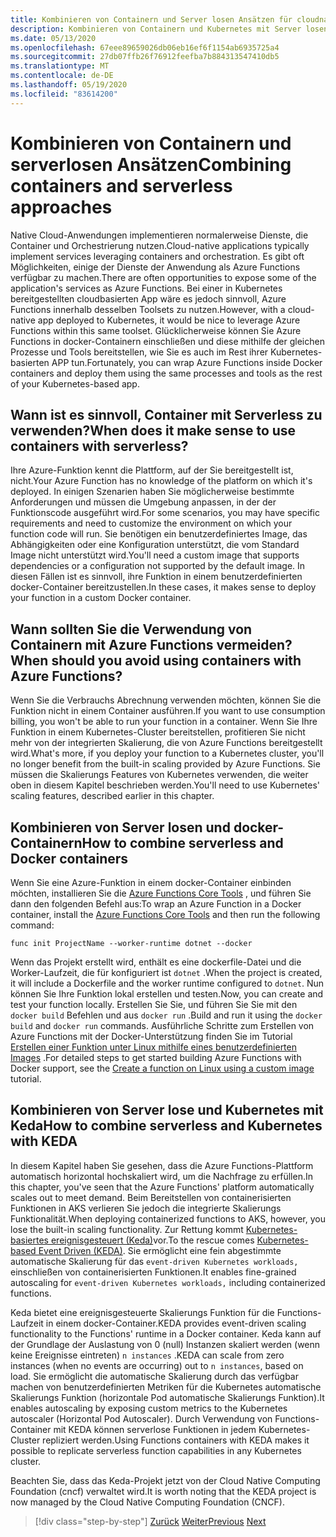 ```yaml
---
title: Kombinieren von Containern und Server losen Ansätzen für cloudnative Dienste
description: Kombinieren von Containern und Kubernetes mit Server losen Ansätzen
ms.date: 05/13/2020
ms.openlocfilehash: 67eee89659026db06eb16ef6f1154ab6935725a4
ms.sourcegitcommit: 27db07ffb26f76912feefba7b884313547410db5
ms.translationtype: MT
ms.contentlocale: de-DE
ms.lasthandoff: 05/19/2020
ms.locfileid: "83614200"
---
```

# <a name="combining-containers-and-serverless-approaches"></a><span data-ttu-id="62dd3-103">Kombinieren von Containern und serverlosen Ansätzen</span><span class="sxs-lookup"><span data-stu-id="62dd3-103">Combining containers and serverless approaches</span></span>

<span data-ttu-id="62dd3-104">Native Cloud-Anwendungen implementieren normalerweise Dienste, die Container und Orchestrierung nutzen.</span><span class="sxs-lookup"><span data-stu-id="62dd3-104">Cloud-native applications typically implement services leveraging containers and orchestration.</span></span> <span data-ttu-id="62dd3-105">Es gibt oft Möglichkeiten, einige der Dienste der Anwendung als Azure Functions verfügbar zu machen.</span><span class="sxs-lookup"><span data-stu-id="62dd3-105">There are often opportunities to expose some of the application's services as Azure Functions.</span></span> <span data-ttu-id="62dd3-106">Bei einer in Kubernetes bereitgestellten cloudbasierten App wäre es jedoch sinnvoll, Azure Functions innerhalb desselben Toolsets zu nutzen.</span><span class="sxs-lookup"><span data-stu-id="62dd3-106">However, with a cloud-native app deployed to Kubernetes, it would be nice to leverage Azure Functions within this same toolset.</span></span> <span data-ttu-id="62dd3-107">Glücklicherweise können Sie Azure Functions in docker-Containern einschließen und diese mithilfe der gleichen Prozesse und Tools bereitstellen, wie Sie es auch im Rest ihrer Kubernetes-basierten APP tun.</span><span class="sxs-lookup"><span data-stu-id="62dd3-107">Fortunately, you can wrap Azure Functions inside Docker containers and deploy them using the same processes and tools as the rest of your Kubernetes-based app.</span></span>

## <a name="when-does-it-make-sense-to-use-containers-with-serverless"></a><span data-ttu-id="62dd3-108">Wann ist es sinnvoll, Container mit Serverless zu verwenden?</span><span class="sxs-lookup"><span data-stu-id="62dd3-108">When does it make sense to use containers with serverless?</span></span>

<span data-ttu-id="62dd3-109">Ihre Azure-Funktion kennt die Plattform, auf der Sie bereitgestellt ist, nicht.</span><span class="sxs-lookup"><span data-stu-id="62dd3-109">Your Azure Function has no knowledge of the platform on which it's deployed.</span></span> <span data-ttu-id="62dd3-110">In einigen Szenarien haben Sie möglicherweise bestimmte Anforderungen und müssen die Umgebung anpassen, in der der Funktionscode ausgeführt wird.</span><span class="sxs-lookup"><span data-stu-id="62dd3-110">For some scenarios, you may have specific requirements and need to customize the environment on which your function code will run.</span></span> <span data-ttu-id="62dd3-111">Sie benötigen ein benutzerdefiniertes Image, das Abhängigkeiten oder eine Konfiguration unterstützt, die vom Standard Image nicht unterstützt wird.</span><span class="sxs-lookup"><span data-stu-id="62dd3-111">You'll need a custom image that supports dependencies or a configuration not supported by the default image.</span></span> <span data-ttu-id="62dd3-112">In diesen Fällen ist es sinnvoll, ihre Funktion in einem benutzerdefinierten docker-Container bereitzustellen.</span><span class="sxs-lookup"><span data-stu-id="62dd3-112">In these cases, it makes sense to deploy your function in a custom Docker container.</span></span>

## <a name="when-should-you-avoid-using-containers-with-azure-functions"></a><span data-ttu-id="62dd3-113">Wann sollten Sie die Verwendung von Containern mit Azure Functions vermeiden?</span><span class="sxs-lookup"><span data-stu-id="62dd3-113">When should you avoid using containers with Azure Functions?</span></span>

<span data-ttu-id="62dd3-114">Wenn Sie die Verbrauchs Abrechnung verwenden möchten, können Sie die Funktion nicht in einem Container ausführen.</span><span class="sxs-lookup"><span data-stu-id="62dd3-114">If you want to use consumption billing, you won't be able to run your function in a container.</span></span> <span data-ttu-id="62dd3-115">Wenn Sie Ihre Funktion in einem Kubernetes-Cluster bereitstellen, profitieren Sie nicht mehr von der integrierten Skalierung, die von Azure Functions bereitgestellt wird.</span><span class="sxs-lookup"><span data-stu-id="62dd3-115">What's more, if you deploy your function to a Kubernetes cluster, you'll no longer benefit from the built-in scaling provided by Azure Functions.</span></span> <span data-ttu-id="62dd3-116">Sie müssen die Skalierungs Features von Kubernetes verwenden, die weiter oben in diesem Kapitel beschrieben werden.</span><span class="sxs-lookup"><span data-stu-id="62dd3-116">You'll need to use Kubernetes' scaling features, described earlier in this chapter.</span></span>

## <a name="how-to-combine-serverless-and-docker-containers"></a><span data-ttu-id="62dd3-117">Kombinieren von Server losen und docker-Containern</span><span class="sxs-lookup"><span data-stu-id="62dd3-117">How to combine serverless and Docker containers</span></span>

<span data-ttu-id="62dd3-118">Wenn Sie eine Azure-Funktion in einem docker-Container einbinden möchten, installieren Sie die [Azure Functions Core Tools](https://github.com/Azure/azure-functions-core-tools) , und führen Sie dann den folgenden Befehl aus:</span><span class="sxs-lookup"><span data-stu-id="62dd3-118">To wrap an Azure Function in a Docker container, install the [Azure Functions Core Tools](https://github.com/Azure/azure-functions-core-tools) and then run the following command:</span></span>

```console
func init ProjectName --worker-runtime dotnet --docker
```

<span data-ttu-id="62dd3-119">Wenn das Projekt erstellt wird, enthält es eine dockerfile-Datei und die Worker-Laufzeit, die für konfiguriert ist `dotnet` .</span><span class="sxs-lookup"><span data-stu-id="62dd3-119">When the project is created, it will include a Dockerfile and the worker runtime configured to `dotnet`.</span></span> <span data-ttu-id="62dd3-120">Nun können Sie Ihre Funktion lokal erstellen und testen.</span><span class="sxs-lookup"><span data-stu-id="62dd3-120">Now, you can create and test your function locally.</span></span> <span data-ttu-id="62dd3-121">Erstellen Sie Sie, und führen Sie Sie mit den `docker build` Befehlen und aus `docker run` .</span><span class="sxs-lookup"><span data-stu-id="62dd3-121">Build and run it using the  `docker build` and `docker run` commands.</span></span> <span data-ttu-id="62dd3-122">Ausführliche Schritte zum Erstellen von Azure Functions mit der Docker-Unterstützung finden Sie im Tutorial [Erstellen einer Funktion unter Linux mithilfe eines benutzerdefinierten Images](https://docs.microsoft.com/azure/azure-functions/functions-create-function-linux-custom-image) .</span><span class="sxs-lookup"><span data-stu-id="62dd3-122">For detailed steps to get started building Azure Functions with Docker support, see the [Create a function on Linux using a custom image](https://docs.microsoft.com/azure/azure-functions/functions-create-function-linux-custom-image) tutorial.</span></span>

## <a name="how-to-combine-serverless-and-kubernetes-with-keda"></a><span data-ttu-id="62dd3-123">Kombinieren von Server lose und Kubernetes mit Keda</span><span class="sxs-lookup"><span data-stu-id="62dd3-123">How to combine serverless and Kubernetes with KEDA</span></span>

<span data-ttu-id="62dd3-124">In diesem Kapitel haben Sie gesehen, dass die Azure Functions-Plattform automatisch horizontal hochskaliert wird, um die Nachfrage zu erfüllen.</span><span class="sxs-lookup"><span data-stu-id="62dd3-124">In this chapter, you've seen that the Azure Functions' platform automatically scales out to meet demand.</span></span> <span data-ttu-id="62dd3-125">Beim Bereitstellen von containerisierten Funktionen in AKS verlieren Sie jedoch die integrierte Skalierungs Funktionalität.</span><span class="sxs-lookup"><span data-stu-id="62dd3-125">When deploying containerized functions to AKS, however, you lose the built-in scaling functionality.</span></span> <span data-ttu-id="62dd3-126">Zur Rettung kommt [Kubernetes-basiertes ereignisgesteuert (Keda)](https://docs.microsoft.com/azure/azure-functions/functions-kubernetes-keda)vor.</span><span class="sxs-lookup"><span data-stu-id="62dd3-126">To the rescue comes [Kubernetes-based Event Driven (KEDA)](https://docs.microsoft.com/azure/azure-functions/functions-kubernetes-keda).</span></span> <span data-ttu-id="62dd3-127">Sie ermöglicht eine fein abgestimmte automatische Skalierung für das `event-driven Kubernetes workloads,` einschließen von containerisierten Funktionen.</span><span class="sxs-lookup"><span data-stu-id="62dd3-127">It enables fine-grained autoscaling for `event-driven Kubernetes workloads,` including containerized functions.</span></span>

<span data-ttu-id="62dd3-128">Keda bietet eine ereignisgesteuerte Skalierungs Funktion für die Functions-Laufzeit in einem docker-Container.</span><span class="sxs-lookup"><span data-stu-id="62dd3-128">KEDA provides event-driven scaling functionality to the Functions' runtime in a Docker container.</span></span> <span data-ttu-id="62dd3-129">Keda kann auf der Grundlage der Auslastung von 0 (null) Instanzen skaliert werden (wenn keine Ereignisse eintreten) `n instances` .</span><span class="sxs-lookup"><span data-stu-id="62dd3-129">KEDA can scale from zero instances (when no events are occurring) out to `n instances`, based on load.</span></span> <span data-ttu-id="62dd3-130">Sie ermöglicht die automatische Skalierung durch das verfügbar machen von benutzerdefinierten Metriken für die Kubernetes automatische Skalierungs Funktion (horizontale Pod automatische Skalierungs Funktion).</span><span class="sxs-lookup"><span data-stu-id="62dd3-130">It enables autoscaling by exposing custom metrics to the Kubernetes autoscaler (Horizontal Pod Autoscaler).</span></span> <span data-ttu-id="62dd3-131">Durch Verwendung von Functions-Container mit KEDA können serverlose Funktionen in jedem Kubernetes-Cluster repliziert werden.</span><span class="sxs-lookup"><span data-stu-id="62dd3-131">Using Functions containers with KEDA makes it possible to replicate serverless function capabilities in any Kubernetes cluster.</span></span>

<span data-ttu-id="62dd3-132">Beachten Sie, dass das Keda-Projekt jetzt von der Cloud Native Computing Foundation (cncf) verwaltet wird.</span><span class="sxs-lookup"><span data-stu-id="62dd3-132">It is worth noting that the KEDA project is now managed by the Cloud Native Computing Foundation (CNCF).</span></span>

>[!div class="step-by-step"]
><span data-ttu-id="62dd3-133">[Zurück](leverage-serverless-functions.md)
>[Weiter](deploy-containers-azure.md)</span><span class="sxs-lookup"><span data-stu-id="62dd3-133">[Previous](leverage-serverless-functions.md)
[Next](deploy-containers-azure.md)</span></span>
